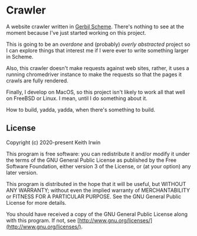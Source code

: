 # Crawler

A website crawler written in [Gerbil Scheme](https://cons.io). There's nothing to see at the moment because I've just started working on this project.

This is going to be an _overdone_ and (probably) _overly abstracted_ project so I can explore things that interest me if I were ever to write something larger in Scheme.

Also, this crawler doesn't make requests against web sites, rather, it uses a running chromedriver instance to make the requests so that the pages it crawls are fully rendered.

Finally, I develop on MacOS, so this project isn't likely to work all that well on FreeBSD or Linux. I mean, until I do something about it.

How to build, yadda, yadda, when there's something to build.

## License

Copyright (c) 2020-present Keith Irwin

This program is free software: you can redistribute it and/or modify
it under the terms of the GNU General Public License as published
by the Free Software Foundation, either version 3 of the License,
or (at your option) any later version.

This program is distributed in the hope that it will be useful,
but WITHOUT ANY WARRANTY; without even the implied warranty of
MERCHANTABILITY or FITNESS FOR A PARTICULAR PURPOSE.  See the
GNU General Public License for more details.

You should have received a copy of the GNU General Public License
along with this program.  If not, see
[http://www.gnu.org/licenses/](http://www.gnu.org/licenses/).
